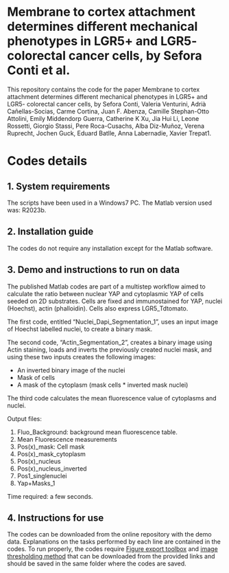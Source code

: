 # Membrane to cortex attachment determines different mechanical phenotypes in LGR5+ and LGR5- colorectal cancer cells, by Sefora Conti et al.

This repository contains the code for the paper Membrane to cortex attachment determines different mechanical phenotypes in LGR5+ and LGR5- colorectal cancer cells, by Sefora Conti, Valeria Venturini, Adrià Cañellas-Socias, Carme Cortina, Juan F. Abenza, Camille Stephan-Otto Attolini, Emily Middendorp Guerra, Catherine K Xu, Jia Hui Li, Leone Rossetti, Giorgio Stassi, Pere Roca-Cusachs, Alba Diz-Muñoz, Verena Ruprecht, Jochen Guck, Eduard Batlle, Anna Labernadie, Xavier Trepat1.

# Codes details 

## 1. System requirements 

The scripts have been used in a Windows7 PC. The Matlab version used was: R2023b.  

## 2. Installation guide 

The codes do not require any installation except for the Matlab software.  

## 3. Demo and instructions to run on data 

The published Matlab codes are part of a multistep workflow aimed to calculate the ratio between nuclear YAP and cytoplasmic YAP of cells seeded on 2D substrates. Cells are fixed and immunostained for YAP, nuclei (Hoechst), actin (phalloidin). Cells also express LGR5_Tdtomato.  

The first code, entitled “Nuclei_Dapi_Segmentation_1”, uses an input image of Hoechst labelled nuclei, to create a binary mask.  

The second code, “Actin_Segmentation_2”, creates a binary image using Actin staining, loads and inverts the previously created nuclei mask, and using these two inputs creates the following images:  

* An inverted binary image of the nuclei 
* Mask of cells 
* A mask of the cytoplasm (mask cells * inverted mask nuclei) 

The third code calculates the mean fluorescence value of cytoplasms and nuclei.  

Output files:  

1. Fluo_Background: background mean fluorescence table. 
2. Mean Fluorescence measurements 
3. Pos(x)_mask: Cell mask 
4. Pos(x)_mask_cytoplasm 
5. Pos(x)_nucleus 
6. Pos(x)_nucleus_inverted 
7. Pos1_singlenuclei 
8. Yap+Masks_1 

Time required: a few seconds.  

## 4. Instructions for use 

The codes can be downloaded from the online repository with the demo data. Explanations on the tasks performed by each line are contained in the codes. To run properly, the codes require [Figure export toolbox](https://mathworks.com/matlabcentral/fileexchange/23629-export_fig) and [image thresholding method](https://mathworks.com/matlabcentral/fileexchange/74479-image-thresholding-triangle-method-and-kittler-method) that can be downloaded from the provided links and should be saved in the same folder where the codes are saved.  
